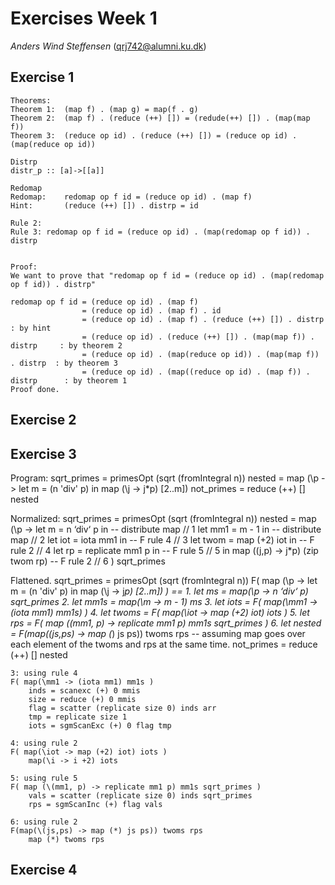 # Exercises Week 1
*Anders Wind Steffensen* (qrj742@alumni.ku.dk)

## Exercise 1

	Theorems:
	Theorem 1: 	(map f) . (map g) = map(f . g)
	Theorem 2: 	(map f) . (reduce (++) []) = (redude(++) []) . (map(map f))
	Theorem 3: 	(reduce op id) . (reduce (++) []) = (reduce op id) . (map(reduce op id))
	
	Distrp
	distr_p :: [a]->[[a]]

	Redomap
	Redomap: 	redomap op f id = (reduce op id) . (map f)
	Hint: 		(reduce (++) []) . distrp = id

	Rule 2: 
	Rule 3: redomap op f id = (reduce op id) . (map(redomap op f id)) . distrp


	Proof: 
	We want to prove that "redomap op f id = (reduce op id) . (map(redomap op f id)) . distrp"

	redomap op f id = (reduce op id) . (map f)
					= (reduce op id) . (map f) . id
					= (reduce op id) . (map f) . (reduce (++) []) . distrp  		: by hint
					= (reduce op id) . (reduce (++) []) . (map(map f)) . distrp  	: by theorem 2
					= (reduce op id) . (map(reduce op id)) . (map(map f)) . distrp  : by theorem 3
					= (reduce op id) . (map((reduce op id) . (map f)) . distrp  	: by theorem 1
	Proof done.

## Exercise 2

## Exercise 3

Program:
    sqrt_primes = primesOpt (sqrt (fromIntegral n))
    nested = map (\p -> 
        let m = (n 'div' p)
        in map (\j -> j*p) [2..m])
    not_primes = reduce (++) [] nested

Normalized:
    sqrt_primes = primesOpt (sqrt (fromIntegral n))
    nested = map (\p ->
        let m       = n ‘div‘ p in              -- distribute map   // 1
        let mm1     = m - 1 in                  -- distribute map   // 2
        let iot     = iota mm1 in               -- F rule 4         // 3
        let twom    = map (+2) iot in           -- F rule 2         // 4
        let rp      = replicate mm1 p in        -- F rule 5         // 5
        in map (\(j,p) -> j*p) (zip twom rp)    -- F rule 2         // 6
    ) sqrt_primes


Flattened.
    sqrt_primes = primesOpt (sqrt (fromIntegral n))
    F( map (\p -> let m = (n 'div' p) in map (\j -> j*p) [2..m]) ) ==
        1. let ms       =  map(\p -> n ‘div‘ p) sqrt_primes
        2. let mm1s     = map(\m -> m - 1) ms
        3. let iots     = F( map(\mm1 -> (iota mm1) mm1s) )
        4. let twoms    = F( map(\iot -> map (+2) iot) iots )
        5. let rps      = F( map (\(mm1, p) -> replicate mm1 p) mm1s sqrt_primes )
        6. let nested   = F(map(\(js,ps) -> map (*) js ps)) twoms rps -- assuming map goes over each element of the twoms and rps at the same time.
    not_primes = reduce (++) [] nested

    3: using rule 4
    F( map(\mm1 -> (iota mm1) mm1s )
        inds = scanexc (+) 0 mmis
        size = reduce (+) 0 mmis
        flag = scatter (replicate size 0) inds arr
        tmp = replicate size 1
        iots = sgmScanExc (+) 0 flag tmp

    4: using rule 2
    F( map(\iot -> map (+2) iot) iots )
        map(\i -> i +2) iots

    5: using rule 5
    F( map (\(mm1, p) -> replicate mm1 p) mm1s sqrt_primes )
        vals = scatter (replicate size 0) inds sqrt_primes
        rps = sgmScanInc (+) flag vals

    6: using rule 2
    F(map(\(js,ps) -> map (*) js ps)) twoms rps
        map (*) twoms rps


## Exercise 4

